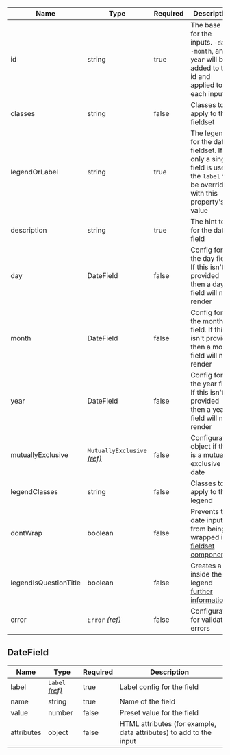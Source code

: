 | Name                  | Type                                                          | Required | Description                                                                                                                |
| --------------------- | ------------------------------------------------------------- | -------- | -------------------------------------------------------------------------------------------------------------------------- |
| id                    | string                                                        | true     | The base id for the inputs. `-day`, `-month`, and `-year` will be added to this id and applied to each input               |
| classes               | string                                                        | false    | Classes to apply to the fieldset                                                                                           |
| legendOrLabel         | string                                                        | true     | The legend for the date fieldset. If only a single field is used, the `label` will be overriden with this property's value |
| description           | string                                                        | true     | The hint text for the date field                                                                                           |
| day                   | DateField                                                     | false    | Config for the day field. If this isn't provided then a day field will not render                                          |
| month                 | DateField                                                     | false    | Config for the month field. If this isn't provided then a month field will not render                                      |
| year                  | DateField                                                     | false    | Config for the year field. If this isn't provided then a year field will not render                                        |
| mutuallyExclusive     | `MutuallyExclusive` [_(ref)_](/components/mutually-exclusive) | false    | Configuration object if this is a mutually exclusive date                                                                  |
| legendClasses         | string                                                        | false    | Classes to apply to the legend                                                                                             |
| dontWrap              | boolean                                                       | false    | Prevents the date inputs from being wrapped in a [fieldset component](/components/fieldset)                                |
| legendIsQuestionTitle | boolean                                                       | false    | Creates a `h1` inside the legend [further information](/components/fieldset#legend-as-pagequestion-title)                  |
| error                 | `Error` [_(ref)_](/components/error)                          | false    | Configuration for validation errors                                                                                        |

## DateField

| Name       | Type                                 | Required | Description                                                        |
| ---------- | ------------------------------------ | -------- | ------------------------------------------------------------------ |
| label      | `Label` [_(ref)_](/components/label) | true     | Label config for the field                                         |
| name       | string                               | true     | Name of the field                                                  |
| value      | number                               | false    | Preset value for the field                                         |
| attributes | object                               | false    | HTML attributes (for example, data attributes) to add to the input |
